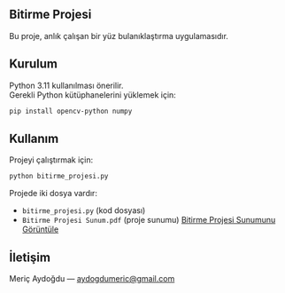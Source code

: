 ## Bitirme Projesi

Bu proje, anlık çalışan bir yüz bulanıklaştırma uygulamasıdır.

## Kurulum

Python 3.11 kullanılması önerilir.  
Gerekli Python kütüphanelerini yüklemek için:

```bash
pip install opencv-python numpy
```

## Kullanım

Projeyi çalıştırmak için:

```bash
python bitirme_projesi.py
```

Projede iki dosya vardır:  
- `bitirme_projesi.py` (kod dosyası)  
- `Bitirme Projesi Sunum.pdf` (proje sunumu) [Bitirme Projesi Sunumunu Görüntüle](./Bitirme%20Projesi%20Sunum.pdf)

## İletişim

Meriç Aydoğdu — aydogdumeric@gmail.com
